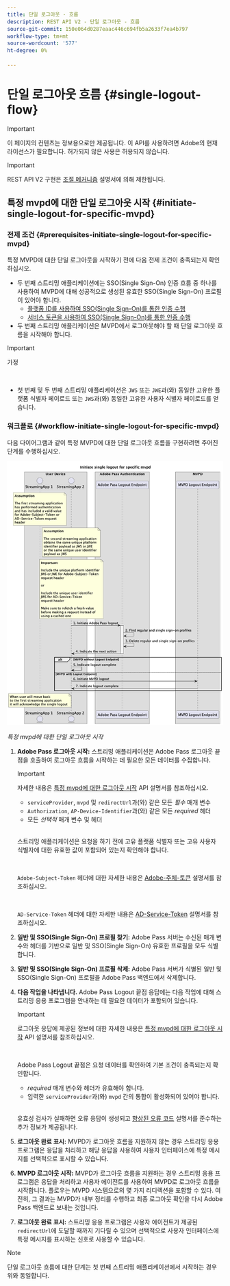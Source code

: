 ```yaml
---
title: 단일 로그아웃 - 흐름
description: REST API V2 - 단일 로그아웃 - 흐름
source-git-commit: 150e064d0287eaac446c694fb5a2633f7ea4b797
workflow-type: tm+mt
source-wordcount: '577'
ht-degree: 0%

---
```



# 단일 로그아웃 흐름 {#single-logout-flow}

>[!IMPORTANT]
>
> 이 페이지의 컨텐츠는 정보용으로만 제공됩니다. 이 API를 사용하려면 Adobe의 현재 라이선스가 필요합니다. 허가되지 않은 사용은 허용되지 않습니다.

>[!IMPORTANT]
>
> REST API V2 구현은 [조절 메커니즘](/help/authentication/throttling-mechanism.md) 설명서에 의해 제한됩니다.

## 특정 mvpd에 대한 단일 로그아웃 시작 {#initiate-single-logout-for-specific-mvpd}

### 전제 조건 {#prerequisites-initiate-single-logout-for-specific-mvpd}

특정 MVPD에 대한 단일 로그아웃을 시작하기 전에 다음 전제 조건이 충족되는지 확인하십시오.

* 두 번째 스트리밍 애플리케이션에는 SSO(Single Sign-On) 인증 흐름 중 하나를 사용하여 MVPD에 대해 성공적으로 생성된 유효한 SSO(Single Sign-On) 프로필이 있어야 합니다.
   * [플랫폼 ID를 사용하여 SSO(Single Sign-On)를 통한 인증 수행](./rest-api-v2-single-sign-on-platform-identity-flows.md)
   * [서비스 토큰을 사용하여 SSO(Single Sign-On)를 통한 인증 수행](./rest-api-v2-single-sign-on-service-token-flows.md)
* 두 번째 스트리밍 애플리케이션은 MVPD에서 로그아웃해야 할 때 단일 로그아웃 흐름을 시작해야 합니다.

>[!IMPORTANT]
> 
> 가정
>
> <br/>
> 
> * 첫 번째 및 두 번째 스트리밍 애플리케이션은 `JWS` 또는 `JWE`과(와) 동일한 고유한 플랫폼 식별자 페이로드 또는 `JWS`과(와) 동일한 고유한 사용자 식별자 페이로드를 얻습니다.

### 워크플로 {#workflow-initiate-single-logout-for-specific-mvpd}

다음 다이어그램과 같이 특정 MVPD에 대한 단일 로그아웃 흐름을 구현하려면 주어진 단계를 수행하십시오.

![특정 mvpd에 대한 단일 로그아웃 시작](../../../assets/rest-api-v2/flows/single-sign-on-access-flows/rest-api-v2-initiate-single-logout-for-specific-mvpd-flow.png)

*특정 mvpd에 대한 단일 로그아웃 시작*

1. **Adobe Pass 로그아웃 시작:** 스트리밍 애플리케이션은 Adobe Pass 로그아웃 끝점을 호출하여 로그아웃 흐름을 시작하는 데 필요한 모든 데이터를 수집합니다.

   >[!IMPORTANT]
   >
   > 자세한 내용은 [특정 mvpd에 대한 로그아웃 시작](../../apis/logout-apis/rest-api-v2-logout-apis-initiate-logout-for-specific-mvpd.md) API 설명서를 참조하십시오.
   >
   > * `serviceProvider`, `mvpd` 및 `redirectUrl`과(와) 같은 모든 _필수_ 매개 변수
   > * `Authorization`, `AP-Device-Identifier`과(와) 같은 모든 _required_ 헤더
   > * 모든 _선택적_ 매개 변수 및 헤더
   >
   > <br/>
   >
   > 스트리밍 애플리케이션은 요청을 하기 전에 고유 플랫폼 식별자 또는 고유 사용자 식별자에 대한 유효한 값이 포함되어 있는지 확인해야 합니다.
   >
   > <br/>
   > 
   > `Adobe-Subject-Token` 헤더에 대한 자세한 내용은 [Adobe-주체-토큰](../../appendix/headers/rest-api-v2-appendix-headers-adobe-subject-token.md) 설명서를 참조하십시오.
   > 
   > <br/>
   > 
   > `AD-Service-Token` 헤더에 대한 자세한 내용은 [AD-Service-Token](../../appendix/headers/rest-api-v2-appendix-headers-ad-service-token.md) 설명서를 참조하십시오.

1. **일반 및 SSO(Single Sign-On) 프로필 찾기:** Adobe Pass 서버는 수신된 매개 변수와 헤더를 기반으로 일반 및 SSO(Single Sign-On) 유효한 프로필을 모두 식별합니다.

1. **일반 및 SSO(Single Sign-On) 프로필 삭제:** Adobe Pass 서버가 식별된 일반 및 SSO(Single Sign-On) 프로필을 Adobe Pass 백엔드에서 삭제합니다.

1. **다음 작업을 나타냅니다.** Adobe Pass Logout 끝점 응답에는 다음 작업에 대해 스트리밍 응용 프로그램을 안내하는 데 필요한 데이터가 포함되어 있습니다.

   >[!IMPORTANT]
   >
   > 로그아웃 응답에 제공된 정보에 대한 자세한 내용은 [특정 mvpd에 대한 로그아웃 시작](../../apis/logout-apis/rest-api-v2-logout-apis-initiate-logout-for-specific-mvpd.md) API 설명서를 참조하십시오.
   > 
   > <br/>
   > 
   > Adobe Pass Logout 끝점은 요청 데이터를 확인하여 기본 조건이 충족되는지 확인합니다.
   >
   > * _required_ 매개 변수와 헤더가 유효해야 합니다.
   > * 입력한 `serviceProvider`과(와) `mvpd` 간의 통합이 활성화되어 있어야 합니다.
   >
   > <br/>
   > 
   > 유효성 검사가 실패하면 오류 응답이 생성되고 [향상된 오류 코드](../../../enhanced-error-codes.md) 설명서를 준수하는 추가 정보가 제공됩니다.

1. **로그아웃 완료 표시:** MVPD가 로그아웃 흐름을 지원하지 않는 경우 스트리밍 응용 프로그램은 응답을 처리하고 해당 응답을 사용하여 사용자 인터페이스에 특정 메시지를 선택적으로 표시할 수 있습니다.

1. **MVPD 로그아웃 시작:** MVPD가 로그아웃 흐름을 지원하는 경우 스트리밍 응용 프로그램은 응답을 처리하고 사용자 에이전트를 사용하여 MVPD로 로그아웃 흐름을 시작합니다. 플로우는 MVPD 시스템으로의 몇 가지 리디렉션을 포함할 수 있다. 여전히, 그 결과는 MVPD가 내부 정리를 수행하고 최종 로그아웃 확인을 다시 Adobe Pass 백엔드로 보내는 것입니다.

1. **로그아웃 완료 표시:** 스트리밍 응용 프로그램은 사용자 에이전트가 제공된 `redirectUrl`에 도달할 때까지 기다릴 수 있으며 선택적으로 사용자 인터페이스에 특정 메시지를 표시하는 신호로 사용할 수 있습니다.

>[!NOTE]
>
> 단일 로그아웃 흐름에 대한 단계는 첫 번째 스트리밍 애플리케이션에서 시작하는 경우 위와 동일합니다.
